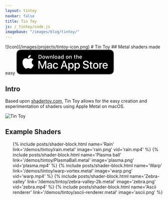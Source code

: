 ```yaml
---
layout: tintoy
navbar: false
title: Tin Toy
js: /_tintoy/code.js
imagebase: "/images/blog/tintoy/"
---
```


<div class="heading-section" markdown="1">
![Icon](/images/projects/tintoy-icon.png)
# Tin Toy
## Metal shaders made easy

<a target="_blank" href="https://testflight.apple.com/join/38YuPtRy">
	<picture>
	  <source srcset="/images/tintoy/mas-dark.svg" media="(prefers-color-scheme: light)"/>
	  <source srcset="/images/tintoy/mas-light.svg"  media="(prefers-color-scheme: dark)"/>
	  <img src="/images/tintoy/mas-dark.svg"/>
	</picture>
</a>
</div>


## Intro
Based upon [shadertoy.com](https://shadertoy.com), Tin Toy allows for the easy creation and experimentation of shaders using Apple Metal on macOS.

![Tin Toy](/images/blog/tintoy/tintoy-rain-vid.gif)


## Example Shaders


<ul class="shader-block">

{% include posts/shader-block.html name='Rain' link='/demos/tintoy/rain.metal' image='rain.png' vid='rain.mp4' %}
{% include posts/shader-block.html name='Plasma ball' link='/demos/tintoy/PlasmaBall.metal' image='plasma.png' vid='plasma.mp4' %}
{% include posts/shader-block.html name='Warp' link='/demos/tintoy/warp-vortex.metal' image='warp.png' vid='warp.mp4' %}
{% include posts/shader-block.html name='Zebra-valley' link='/demos/tintoy/zebra-valley-2b.metal' image='zebra.png' vid='zebra.mp4' %}
{% include posts/shader-block.html name='Ascii renderer' link='/demos/tintoy/ascii-renderer.metal' image='ascii.png' %}


</ul>